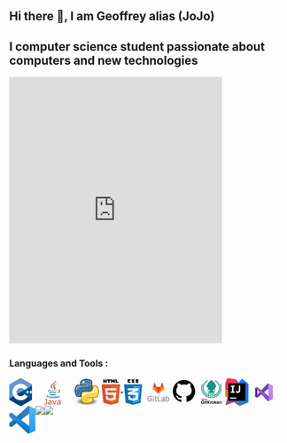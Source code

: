 <!--
**JoJo-fr/JoJo-fr** is a ✨ _special_ ✨ repository because its `README.md` (this file) appears on your GitHub profile.

Here are some ideas to get you started:

- 🔭 I’m currently working on ...
- 🌱 I’m currently learning ...
- 👯 I’m looking to collaborate on ...
- 🤔 I’m looking for help with ...
- 💬 Ask me about ...
- 📫 How to reach me: ...
- 😄 Pronouns: ...
- ⚡ Fun fact: ...
-->

<h2> Hi there 👋, I am Geoffrey alias (JoJo) <h2>
<h2> I computer science student passionate about computers and new technologies </h2>

<iframe src="https://giphy.com/embed/VbnUQpnihPSIgIXuZv" width="384" height="480" frameBorder="0" class="giphy-embed"></iframe>

<h3> Languages and Tools : </h3>

<img ALIGN="left" src="https://github.com/JoJo-fr/JoJo-fr/blob/master/Picture/C++.jpg?raw=true" widht="50" height="50">
<img ALIGN="left" src="https://github.com/JoJo-fr/JoJo-fr/blob/master/Picture/JAVA.jpg?raw=true" widht="50" height="50">
<img ALIGN="left" src="https://github.com/JoJo-fr/JoJo-fr/blob/master/Picture/python.jpg?raw=true" widht="50" height="50">
<img ALIGN="left" src="https://github.com/JoJo-fr/JoJo-fr/blob/master/Picture/html%20css.jpg?raw=true" widht="50" height="50">
<img ALIGN="left" src="https://github.com/JoJo-fr/JoJo-fr/blob/master/Picture/gitlab.jpg?raw=true" widht="50" height="50">
<img ALIGN="left" src="https://github.com/JoJo-fr/JoJo-fr/blob/master/Picture/github.jpg?raw=true" widht="50" height="50">
<img ALIGN="left" src="https://github.com/JoJo-fr/JoJo-fr/blob/master/Picture/gitkraken.jpg?raw=true" widht="50" height="50">
<img ALIGN="left" src="https://github.com/JoJo-fr/JoJo-fr/blob/master/Picture/intellij_idea.jpg?raw=true" widht="50" height="50">
<img ALIGN="left" src="https://github.com/JoJo-fr/JoJo-fr/blob/master/Picture/visual_studio_2019.jpg?raw=true" widht="50" height="50">
<img ALIGN="left" src="https://github.com/JoJo-fr/JoJo-fr/blob/master/Picture/vscode.jpg?raw=true" widht="50" height="50">

<img ALIGN="left" src="https://github-readme-stats.vercel.app/api?username=JoJo-fr&show_icons=true&count_private=true&theme=dracula">

<img ALIGN="left" src="https://github-readme-stats.vercel.app/api/top-langs/?username=JoJo-fr&count_private=true&theme=dracula">